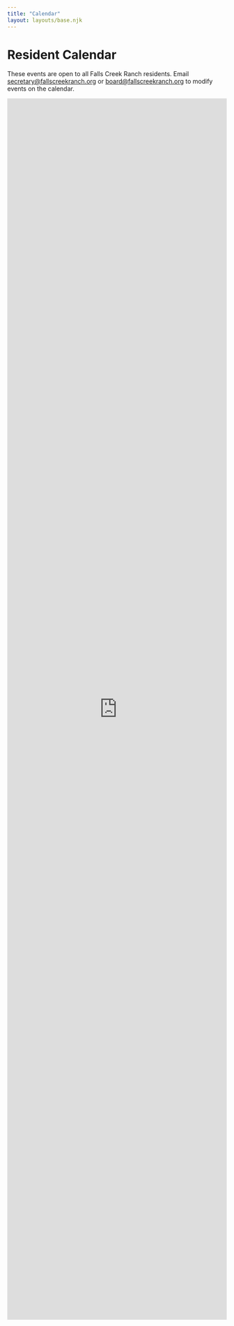 ```yaml
---
title: "Calendar"
layout: layouts/base.njk
---
```


# Resident Calendar

These events are open to all Falls Creek Ranch residents. Email secretary@fallscreekranch.org or board@fallscreekranch.org to modify events on the calendar.

<iframe src="https://calendar.google.com/calendar/embed?height=600&wkst=1&ctz=America%2FDenver&mode=AGENDA&showTz=0&showPrint=0&src=Y19lYjc5YTU4OWU0NDJlNGNmYjQ5Y2I0MDFlZGEyM2UxYmNlMTY3MTY3NDdiMjVkODJjNmYwZmU2MDE5MzJjZmFmQGdyb3VwLmNhbGVuZGFyLmdvb2dsZS5jb20&color=%23A79B8E" style="border: 0; width: 100%; height: 70vh;" frameborder="0" scrolling="no"></iframe>
